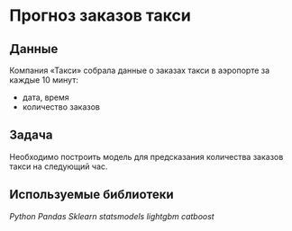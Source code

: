 # Прогноз заказов такси

## Данные

Компания «Такси» собрала данные о заказах такси в аэропорте за каждые 10 минут:
- дата, время
- количество заказов


## Задача

Необходимо построить модель для предсказания количества заказов такси на следующий час.  

## Используемые библиотеки
*Python Pandas Sklearn statsmodels lightgbm catboost*

